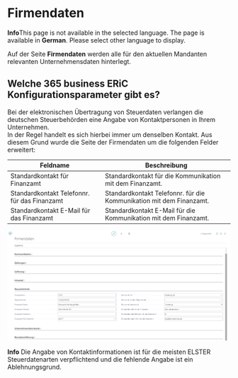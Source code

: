 # Firmendaten

<div class="alert alert-info">
    <i class="fa-duotone fa-solid fa-circle-info fa-xl"></i>
    <strong>Info</strong>This page is not available in the selected language. The page is available in <b>German</b>. Please select other language to display.
</div>

Auf der Seite **Firmendaten** werden alle für den aktuellen Mandanten relevanten Unternehmensdaten hinterlegt. 

## Welche 365 business ERiC Konfigurationsparameter gibt es?
Bei der elektronischen Übertragung von Steuerdaten verlangen die deutschen Steuerbehörden eine Angabe von Kontaktpersonen in Ihrem Unternehmen.<br>
In der Regel handelt es sich hierbei immer um denselben Kontakt. Aus diesem Grund wurde die Seite der Firmendaten um die folgenden Felder erweitert:

| Feldname | Beschreibung | 
| --- | --- |
| Standardkontakt für Finanzamt | Standardkontakt für die Kommunikation mit dem Finanzamt. |
| Standardkontakt Telefonnr. für das Finanzamt | Standardkontakt Telefonnr. für die Kommunikation mit dem Finanzamt. |
| Standardkontakt E-Mail für das Finanzamt | Standardkontakt E-Mail für die Kommunikation mit dem Finanzamt. | 

![Firmendaten, Gruppe Steuerbehörde](/assets/images/365-business-eric/company-information-de.png)

<div class="alert alert-info">
    <i class="fa-duotone fa-solid fa-circle-info fa-xl"></i>
    <strong>Info</strong> Die Angabe von Kontaktinformationen ist für die meisten ELSTER Steuerdatenarten verpflichtend und die fehlende Angabe ist ein Ablehnungsgrund.
</div>